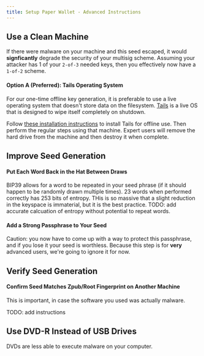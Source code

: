 ```yaml
---
title: Setup Paper Wallet - Advanced Instructions
---
```


## Use a Clean Machine
If there were malware on your machine and this seed escaped, it would **signficantly** degrade the security of your multisig scheme.
Assuming your attacker has 1 of your `2-of-3` needed keys, then you effectively now have a `1-of-2` scheme.

#### Option A (Preferred): Tails Operating System
For our one-time offline key generation, it is preferable to use a live operating system that doesn't store data on the filesystem.
[Tails](https://tails.boum.org/) is a live OS that is designed to wipe itself completely on shutdown.

Follow [these installation instructions](https://tails.boum.org/install/index.en.html) to install Tails for offline use.
Then perform the regular steps using that machine.
Expert users will remove the hard drive from the machine and then destroy it when complete.

## Improve Seed Generation

#### Put Each Word Back in the Hat Between Draws
BIP39 allows for a word to be repeated in your seed phrase (if it should happen to be randomly drawn multiple times).
23 words when performed correctly has 253 bits of entropy.
THis is so massive that a slight reduction in the keyspace is immaterial, but it is the best practice.
TODO: add accurate calcuation of entropy without potential to repeat words.

#### Add a Strong Passphrase to Your Seed
Caution: you now have to come up with a way to protect this passphrase, and if you lose it your seed is worthless.
Because this step is for **very** advanced users, we're going to ignore it for now.


## Verify Seed Generation

#### Confirm Seed Matches Zpub/Root Fingerprint on Another Machine
This is important, in case the software you used was actually malware.

TODO: add instructions

## Use DVD-R Instead of USB Drives
DVDs are less able to execute malware on your computer.
